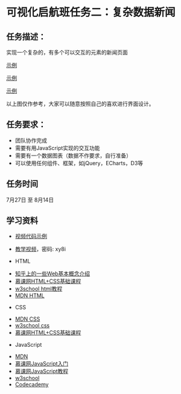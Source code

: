 # 可视化启航班任务二：复杂数据新闻

## 任务描述：

实现一个复杂的，有多个可以交互的元素的新闻页面

[示例](http://echarts.baidu.com/doc/example/topic/aqi-china/index.html)

[示例](http://echarts.baidu.com/doc/example/topic/10-me-china/index.html)

[示例](http://echarts.baidu.com/doc/example/topic/sino-japanese-war-1895/index.html)

以上图仅作参考，大家可以随意按照自己的喜欢进行界面设计。

## 任务要求：

* 团队协作完成
* 需要有用JavaScript实现的交互功能
* 需要有一个数据图表（数据不作要求，自行准备）
* 可以使用任何组件、框架，如jQuery，ECharts，D3等

## 任务时间

7月27日 至 8月14日

## 学习资料

* [视频代码示例](http://codepen.io/anon/pen/waxyKe)
* [教学视频](http://pan.baidu.com/s/1gdGUIHX)，密码: xy8i

* HTML

- [知乎上的一些Web基本概念介绍](http://www.zhihu.com/question/22689579)
- [慕课网HTML+CSS基础课程](http://www.imooc.com/learn/9)
- [w3school html教程](http://w3school.com.cn/html/index.asp)
- [MDN HTML](https://developer.mozilla.org/zh-CN/docs/Web/HTML/Introduction)

* CSS

- [MDN CSS](https://developer.mozilla.org/zh-CN/docs/Web/Guide/CSS/Getting_started)
- [w3school css](http://w3school.com.cn/css/index.asp)
- [慕课网HTML+CSS基础课程](http://www.imooc.com/learn/9)

* JavaScript

- [MDN](https://developer.mozilla.org/zh-CN/docs/Web/JavaScript)
- [慕课网JavaScript入门](http://www.imooc.com/learn/36)
- [慕课网JavaScript教程](http://www.imooc.com/learn/10)
- [w3school](http://www.w3school.com.cn/js/)
- [Codecademy](http://www.codecademy.com/tracks/javascript)
